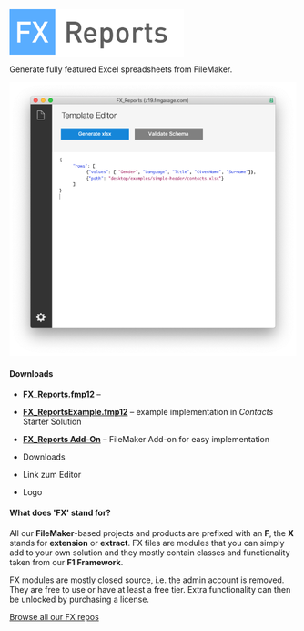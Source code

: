 <span style="background-color:#ffffff;"><img src="docs/assets/images/logo.png" style="height:80px;magin-bottom: 20px;"></span>

Generate fully featured Excel spreadsheets from FileMaker.

<img src="docs/assets/images/screen1.png" style="magin-bottom: 20px;">

#### Downloads

- [**FX_Reports.fmp12**](https://fmgarage.com/download/fx-reports/FX_Reports.fmp12.zip) – 
- [**FX_ReportsExample.fmp12**](https://fmgarage.com/download/fx-reports/FX_ReportsExample.fmp12.zip) – example implementation in *Contacts* Starter Solution 
- [**FX_Reports Add-On**](https://fmgarage.com/download/fx-reports/FX_ReportsAddOn.zip) – FileMaker Add-on for easy implementation



- Downloads
- Link zum Editor
- Logo

#### What does 'FX' stand for? 

All our **FileMaker**-based projects and products are prefixed with an **F**, the **X** stands for **extension** or **extract**. FX files are modules that you can simply add to your own solution and they mostly contain classes and functionality taken from our **F1 Framework**.

FX modules are mostly closed source, i.e. the admin account is removed. They are free to use or have at least a free tier. Extra functionality can then be unlocked by purchasing a license.

[Browse all our FX repos](https://github.com/fmgarage?q=fx-)

